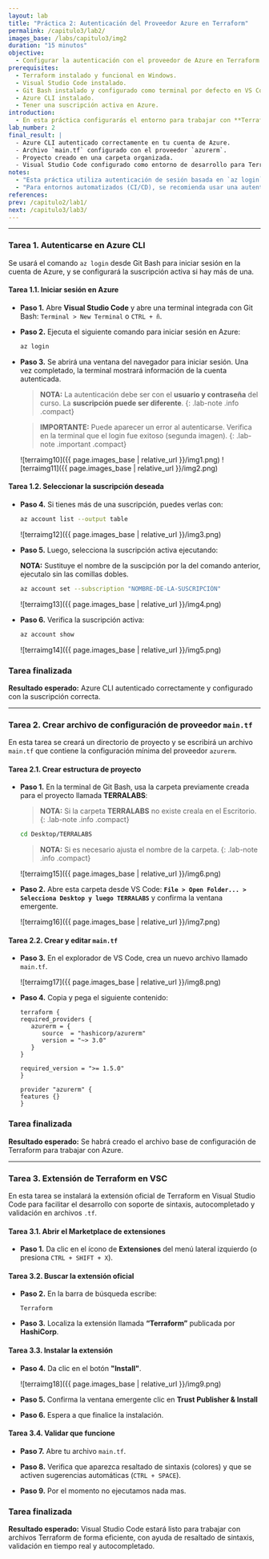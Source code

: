```yaml
---
layout: lab
title: "Práctica 2: Autenticación del Proveedor Azure en Terraform"
permalink: /capitulo3/lab2/
images_base: /labs/capitulo3/img2
duration: "15 minutos"
objective:
  - Configurar la autenticación con el proveedor de Azure en Terraform utilizando Azure CLI y un archivo de configuración **`main.tf`**, para permitir el despliegue de recursos en la nube desde un entorno local en Windows con Visual Studio Code.
prerequisites:
  - Terraform instalado y funcional en Windows.
  - Visual Studio Code instalado.
  - Git Bash instalado y configurado como terminal por defecto en VS Code.
  - Azure CLI instalado.
  - Tener una suscripción activa en Azure.
introduction:
  - En esta práctica configurarás el entorno para trabajar con **Terraform en Azure**. Iniciarás sesión en **Azure CLI**, definirás el archivo **`main.tf`** con el proveedor **`azurerm`** y habilitarás la extensión de **Terraform** en **Visual Studio Code**. Con ello tendrás todo listo para comenzar a desplegar recursos en Azure mediante **Infraestructura como Código (IaC)**.  
lab_number: 2
final_result: |
  - Azure CLI autenticado correctamente en tu cuenta de Azure.
  - Archivo `main.tf` configurado con el proveedor `azurerm`.
  - Proyecto creado en una carpeta organizada.
  - Visual Studio Code configurado como entorno de desarrollo para Terraform.
notes:
  - "Esta práctica utiliza autenticación de sesión basada en `az login`, ideal para entornos de desarrollo."
  - "Para entornos automatizados (CI/CD), se recomienda usar una autenticación mediante Service Principal: <a href='https://registry.terraform.io/providers/hashicorp/azurerm/latest/docs/guides/service_principal_client_secret' target='_blank'>Guía oficial aquí</a>."
references:
prev: /capitulo2/lab1/        
next: /capitulo3/lab3/
---
```



---

### Tarea 1. Autenticarse en Azure CLI

Se usará el comando `az login` desde Git Bash para iniciar sesión en la cuenta de Azure, y se configurará la suscripción activa si hay más de una.

#### Tarea 1.1. Iniciar sesión en Azure

- **Paso 1.** Abre **Visual Studio Code** y abre una terminal integrada con Git Bash: `Terminal > New Terminal` o `CTRL + ñ`.

- **Paso 2.** Ejecuta el siguiente comando para iniciar sesión en Azure:

  ```bash
  az login
  ```

- **Paso 3.** Se abrirá una ventana del navegador para iniciar sesión. Una vez completado, la terminal mostrará información de la cuenta autenticada.

  > **NOTA:** La autenticación debe ser con el **usuario y contraseña** del curso. La **suscripción puede ser diferente**.
  {: .lab-note .info .compact}

  > **IMPORTANTE:** Puede aparecer un error al autenticarse. Verifica en la terminal que el login fue exitoso (segunda imagen).
  {: .lab-note .important .compact}

  ![terraimg10]({{ page.images_base | relative_url }}/img1.png)
  ![terraimg11]({{ page.images_base | relative_url }}/img2.png)

#### Tarea 1.2. Seleccionar la suscripción deseada

- **Paso 4.** Si tienes más de una suscripción, puedes verlas con:

  ```bash
  az account list --output table
  ```

  ![terraimg12]({{ page.images_base | relative_url }}/img3.png)

- **Paso 5.** Luego, selecciona la suscripción activa ejecutando:

  **NOTA:** Sustituye el nombre de la suscipción por la del comando anterior, ejecutalo sin las comillas dobles.

  ```bash
  az account set --subscription "NOMBRE-DE-LA-SUSCRIPCIÓN"
  ```
  
  ![terraimg13]({{ page.images_base | relative_url }}/img4.png)

- **Paso 6.** Verifica la suscripción activa:

  ```bash
  az account show
  ```
  
  ![terraimg14]({{ page.images_base | relative_url }}/img5.png)

<div class="task-result">
  <h3>Tarea finalizada</h3>
  <p><strong>Resultado esperado:</strong> Azure CLI autenticado correctamente y configurado con la suscripción correcta.</p>
</div>

---

### Tarea 2. Crear archivo de configuración de proveedor `main.tf`

En esta tarea se creará un directorio de proyecto y se escribirá un archivo `main.tf` que contiene la configuración mínima del proveedor `azurerm`.

#### Tarea 2.1. Crear estructura de proyecto

- **Paso 1.** En la terminal de Git Bash, usa la carpeta previamente creada para el proyecto llamada **TERRALABS**:

  > **NOTA:** Si la carpeta **TERRALABS** no existe creala en el Escritorio.
  {: .lab-note .info .compact}

  ```bash
  cd Desktop/TERRALABS
  ```
  
  > **NOTA:** Si es necesario ajusta el nombre de la carpeta.
  {: .lab-note .info .compact}

  ![terraimg15]({{ page.images_base | relative_url }}/img6.png)

- **Paso 2.** Abre esta carpeta desde VS Code: **`File > Open Folder... > Selecciona Desktop y luego TERRALABS`** y confirma la ventana emergente.

  ![terraimg16]({{ page.images_base | relative_url }}/img7.png)

#### Tarea 2.2. Crear y editar `main.tf`

- **Paso 3.** En el explorador de VS Code, crea un nuevo archivo llamado `main.tf`.

  ![terraimg17]({{ page.images_base | relative_url }}/img8.png)   

- **Paso 4.** Copia y pega el siguiente contenido:

  ```hcl
  terraform {
  required_providers {
     azurerm = {
        source  = "hashicorp/azurerm"
        version = "~> 3.0"
     }
  }

  required_version = ">= 1.5.0"
  }

  provider "azurerm" {
  features {}
  }
  ```

<div class="task-result">
  <h3>Tarea finalizada</h3>
  <p><strong>Resultado esperado:</strong> Se habrá creado el archivo base de configuración de Terraform para trabajar con Azure.</p>
</div>

---

### Tarea 3. Extensión de Terraform en VSC

En esta tarea se instalará la extensión oficial de Terraform en Visual Studio Code para facilitar el desarrollo con soporte de sintaxis, autocompletado y validación en archivos `.tf`.

#### Tarea 3.1. Abrir el Marketplace de extensiones

- **Paso 1.** Da clic en el ícono de **Extensiones** del menú lateral izquierdo (o presiona `CTRL + SHIFT + X`).

#### Tarea 3.2. Buscar la extensión oficial

- **Paso 2.** En la barra de búsqueda escribe:

  ```
  Terraform
  ```

- **Paso 3.** Localiza la extensión llamada **“Terraform”** publicada por **HashiCorp**.

#### Tarea 3.3. Instalar la extensión

- **Paso 4.** Da clic en el botón **"Install"**.

  ![terraimg18]({{ page.images_base | relative_url }}/img9.png)   

- **Paso 5.** Confirma la ventana emergente clic en **Trust Publisher & Install**

- **Paso 6.** Espera a que finalice la instalación.

#### Tarea 3.4. Validar que funcione

- **Paso 7.** Abre tu archivo `main.tf`.

- **Paso 8.** Verifica que aparezca resaltado de sintaxis (colores) y que se activen sugerencias automáticas (`CTRL + SPACE`).

- **Paso 9.** Por el momento no ejecutamos nada mas.

<div class="task-result">
  <h3>Tarea finalizada</h3>
  <p><strong>Resultado esperado:</strong> Visual Studio Code estará listo para trabajar con archivos Terraform de forma eficiente, con ayuda de resaltado de sintaxis, validación en tiempo real y autocompletado.</p>
</div>